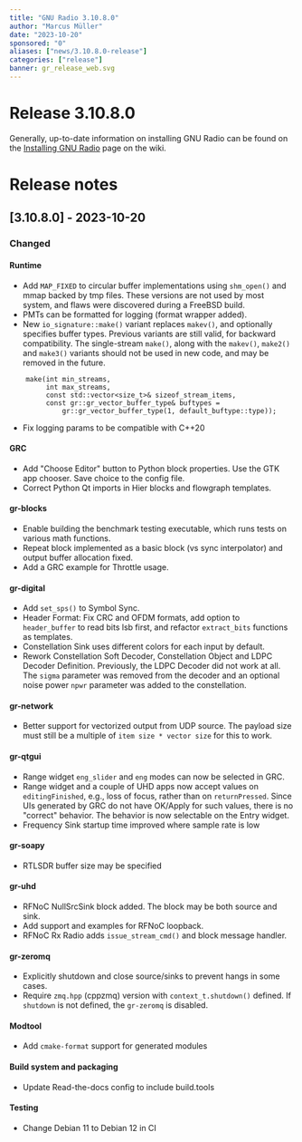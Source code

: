 ```yaml
---
title: "GNU Radio 3.10.8.0"
author: "Marcus Müller"
date: "2023-10-20"
sponsored: "0"
aliases: ["news/3.10.8.0-release"]
categories: ["release"]
banner: gr_release_web.svg
---
```

# Release 3.10.8.0

Generally, up-to-date information on installing GNU Radio can be found on the [Installing GNU Radio](https://wiki.gnuradio.org/index.php?title=InstallingGR#Quick_Start) page on the wiki.

# Release notes

## [3.10.8.0] - 2023-10-20

### Changed

#### Runtime
- Add `MAP_FIXED` to circular buffer implementations using `shm_open()` and
  mmap backed by tmp files. These versions are not used by most system, and
  flaws were discovered during a FreeBSD build.
- PMTs can be formatted for logging (format wrapper added).
- New `io_signature::make()` variant replaces `makev()`, and optionally specifies
  buffer types. Previous variants are still valid, for backward compatibility. The
  single-stream `make()`, along with the `makev()`, `make2()` and `make3()` variants
  should not be used in new code, and may be removed in the future.

```
    make(int min_streams,
         int max_streams,
         const std::vector<size_t>& sizeof_stream_items,
         const gr::gr_vector_buffer_type& buftypes =
             gr::gr_vector_buffer_type(1, default_buftype::type));
```

- Fix logging params to be compatible with C++20

#### GRC
- Add "Choose Editor" button to Python block properties. Use the GTK app chooser.
  Save choice to the config file.
- Correct Python Qt imports in Hier blocks and flowgraph templates.

#### gr-blocks
- Enable building the benchmark testing executable, which runs tests on various
  math functions.
- Repeat block implemented as a basic block (vs sync interpolator) and output
  buffer allocation fixed.
- Add a GRC example for Throttle usage.

#### gr-digital
- Add `set_sps()` to Symbol Sync.
- Header Format: Fix CRC and OFDM formats, add option to `header_buffer` to read
  bits lsb first, and refactor `extract_bits` functions as templates.
- Constellation Sink uses different colors for each input by default.
- Rework Constellation Soft Decoder, Constellation Object and LDPC Decoder Definition.
  Previously, the LDPC Decoder did not work at all. The `sigma` parameter was removed
  from the decoder and an optional noise power `npwr` parameter was added to the
  constellation.

#### gr-network
- Better support for vectorized output from UDP source. The payload size must still
  be a multiple of `item size * vector size` for this to work.

#### gr-qtgui
- Range widget `eng_slider` and `eng` modes can now be selected in GRC.
- Range widget and a couple of UHD apps now accept values on `editingFinished`, e.g.,
  loss of focus, rather than on `returnPressed`. Since UIs generated by GRC do not
  have OK/Apply for such values, there is no "correct" behavior. The behavior is
  now selectable on the Entry widget.
- Frequency Sink startup time improved where sample rate is low

#### gr-soapy
- RTLSDR buffer size may be specified

#### gr-uhd
- RFNoC NullSrcSink block added. The block may be both source and sink.
- Add support and examples for RFNoC loopback.
- RFNoC Rx Radio adds `issue_stream_cmd()` and block message handler.

#### gr-zeromq
- Explicitly shutdown and close source/sinks to prevent hangs in some cases.
- Require `zmq.hpp` (cppzmq) version with `context_t.shutdown()` defined.
  If `shutdown` is not defined, the `gr-zeromq` is disabled.

#### Modtool
- Add `cmake-format` support for generated modules

#### Build system and packaging
- Update Read-the-docs config to include build.tools

#### Testing
- Change Debian 11 to Debian 12 in CI
